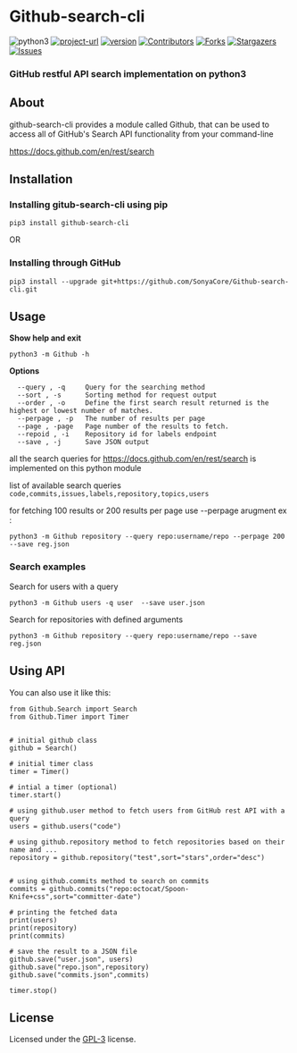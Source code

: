 # Github-search-cli

![python3]
[![project-url](https://img.shields.io/pypi/status/github-search-cli)](https://pypi.org/pypi/github-search-cli/)
[![version](https://img.shields.io/pypi/v/github-search-cli)](https://pypi.org/pypi/github-search-cli/)
[![Contributors][contributors-shield]][contributors-url]
[![Forks][forks-shield]][forks-url]
[![Stargazers][stars-shield]][stars-url]
[![Issues][issues-shield]][issues-url]

### GitHub restful API search implementation on python3

## About

github-search-cli provides a module called Github, that can be used to access all of GitHub's Search API functionality from your command-line

https://docs.github.com/en/rest/search

## Installation

### Installing gitub-search-cli using pip

```
pip3 install github-search-cli
```

OR

### Installing through GitHub

```
pip3 install --upgrade git+https://github.com/SonyaCore/Github-search-cli.git
```

## Usage

**Show help and exit**

```python3
python3 -m Github -h
```

**Options**

```
  --query , -q     Query for the searching method
  --sort , -s      Sorting method for request output
  --order , -o     Define the first search result returned is the highest or lowest number of matches.
  --perpage , -p   The number of results per page
  --page , -page   Page number of the results to fetch.
  --repoid , -i    Repository id for labels endpoint
  --save , -j      Save JSON output
```

all the search queries for https://docs.github.com/en/rest/search is implemented on this python module

list of available search queries
`code,commits,issues,labels,repository,topics,users`

for fetching 100 results or 200 results per page use --perpage arugment
ex :

```
python3 -m Github repository --query repo:username/repo --perpage 200 --save reg.json
```

### Search examples

Search for users with a query

```python3
python3 -m Github users -q user  --save user.json
```

Search for repositories with defined arguments

```python3
python3 -m Github repository --query repo:username/repo --save reg.json
```

## Using API

You can also use it like this:

```
from Github.Search import Search
from Github.Timer import Timer


# initial github class
github = Search()

# initial timer class
timer = Timer()

# intial a timer (optional)
timer.start()

# using github.user method to fetch users from GitHub rest API with a query
users = github.users("code")

# using github.repository method to fetch repositories based on their name and ...
repository = github.repository("test",sort="stars",order="desc")


# using github.commits method to search on commits
commits = github.commits("repo:octocat/Spoon-Knife+css",sort="committer-date")

# printing the fetched data
print(users)
print(repository)
print(commits)

# save the result to a JSON file
github.save("user.json", users)
github.save("repo.json",repository)
github.save("commits.json",commits)

timer.stop()
```

## License

Licensed under the [GPL-3][license] license.

<!-- MARKDOWN LINKS & IMAGES -->
<!-- https://www.markdownguide.org/basic-syntax/#reference-style-links -->

[contributors-shield]: https://img.shields.io/github/contributors/SonyaCore/Github-search-cli?style=flat
[contributors-url]: https://github.com/SonyaCore/Github-search-cli/graphs/contributors
[forks-shield]: https://img.shields.io/github/forks/SonyaCore/Github-search-cli?style=flat
[forks-url]: https://github.com/SonyaCore/Github-search-cli/network/members
[stars-shield]: https://img.shields.io/github/stars/SonyaCore/Github-search-cli?style=flat
[stars-url]: https://github.com/SonyaCore/Github-search-cli/stargazers
[issues-shield]: https://img.shields.io/github/issues/SonyaCore/Github-search-cli?style=flat
[issues-url]: https://github.com/SonyaCore/Github-search-cli/issues
[python3]: https://img.shields.io/badge/Python3-blue?logo=python
[license]: LICENSE
